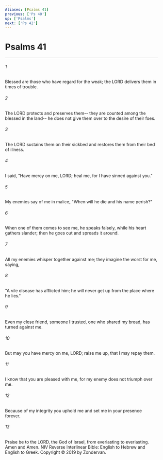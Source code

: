 ```yaml
---
Aliases: [Psalms 41]
previous: ['Ps 40']
up: ['Psalms']
next: ['Ps 42']
---
```

# Psalms 41

***


###### 1 
Blessed are those who have regard for the weak; the LORD delivers them in times of trouble. 

###### 2 
The LORD protects and preserves them-- they are counted among the blessed in the land-- he does not give them over to the desire of their foes. 

###### 3 
The LORD sustains them on their sickbed and restores them from their bed of illness. 

###### 4 
I said, "Have mercy on me, LORD; heal me, for I have sinned against you." 

###### 5 
My enemies say of me in malice, "When will he die and his name perish?" 

###### 6 
When one of them comes to see me, he speaks falsely, while his heart gathers slander; then he goes out and spreads it around. 

###### 7 
All my enemies whisper together against me; they imagine the worst for me, saying, 

###### 8 
"A vile disease has afflicted him; he will never get up from the place where he lies." 

###### 9 
Even my close friend, someone I trusted, one who shared my bread, has turned against me. 

###### 10 
But may you have mercy on me, LORD; raise me up, that I may repay them. 

###### 11 
I know that you are pleased with me, for my enemy does not triumph over me. 

###### 12 
Because of my integrity you uphold me and set me in your presence forever. 

###### 13 
Praise be to the LORD, the God of Israel, from everlasting to everlasting. Amen and Amen. NIV Reverse Interlinear Bible: English to Hebrew and English to Greek. Copyright © 2019 by Zondervan.
